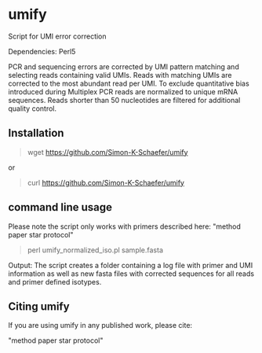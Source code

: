 # umify
Script for UMI error correction

Dependencies: Perl5

PCR and sequencing errors are corrected by UMI pattern matching and selecting reads containing valid UMIs. Reads with matching UMIs are corrected to the most abundant read per UMI. To exclude quantitative bias introduced during Multiplex PCR reads are normalized to unique mRNA sequences. Reads shorter than 50 nucleotides are filtered for additional quality control.

## Installation

> wget https://github.com/Simon-K-Schaefer/umify

or

> curl https://github.com/Simon-K-Schaefer/umify

## command line usage

Please note the script only works with primers described here:
"method paper star protocol"


>perl umify_normalized_iso.pl sample.fasta


Output: The script creates a folder containing a log file with primer and UMI information as well as new fasta files with corrected sequences for all reads and primer defined isotypes.






## Citing umify

If you are using umify in any published work, please cite:

"method paper star protocol"

